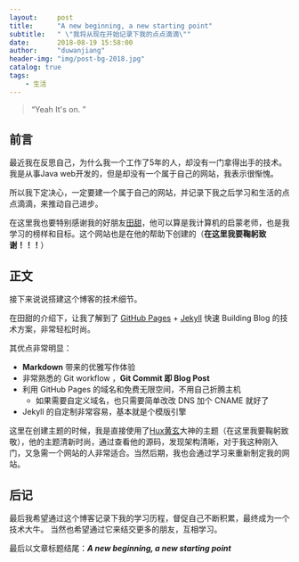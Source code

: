 ```yaml
---
layout: 	post
title: 		"A new beginning, a new starting point"
subtitle:	" \"我将从现在开始记录下我的点点滴滴\""
date:		2018-08-19 15:58:00
author:		"duwanjiang"
header-img:	"img/post-bg-2018.jpg"
catalog: true
tags:
    - 生活
---
```


> “Yeah It's on. ”


## 前言

最近我在反思自己，为什么我一个工作了5年的人，却没有一门拿得出手的技术。我是从事Java web开发的，但是却没有一个属于自己的网站，我表示很惭愧。

所以我下定决心，一定要建一个属于自己的网站，并记录下我之后学习和生活的点点滴滴，来推动自己进步。

在这里我也要特别感谢我的好朋友[田甜](http://maplebeats.com/)，他可以算是我计算机的启蒙老师，也是我学习的榜样和目标。这个网站也是在他的帮助下创建的（**在这里我要鞠躬致谢！！！**）

## 正文

接下来说说搭建这个博客的技术细节。  

在田甜的介绍下，让我了解到了 [GitHub Pages](https://pages.github.com/) + [Jekyll](http://jekyllrb.com/) 快速 Building Blog 的技术方案，非常轻松时尚。

其优点非常明显：

* **Markdown** 带来的优雅写作体验
* 非常熟悉的 Git workflow ，**Git Commit 即 Blog Post**
* 利用 GitHub Pages 的域名和免费无限空间，不用自己折腾主机
	* 如果需要自定义域名，也只需要简单改改 DNS 加个 CNAME 就好了 
* Jekyll 的自定制非常容易，基本就是个模版引擎

这里在创建主题的时候，我是直接使用了[Hux黄玄](https://huangxuan.me/)大神的主题（在这里我要鞠躬致敬），他的主题清新时尚，通过查看他的源码，发现架构清晰，对于我这种刚入门，又急需一个网站的人非常适合。当然后期，我也会通过学习来重新制定我的网站。


## 后记
最后我希望通过这个博客记录下我的学习历程，督促自己不断积累，最终成为一个技术大牛。
当然也希望通过它来结交更多的朋友，互相学习。

最后以文章标题结尾：***A new beginning, a new starting point***
